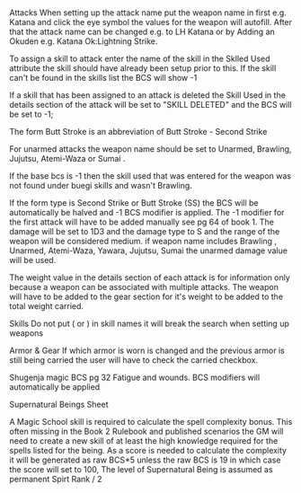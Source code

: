 # 
Attacks
When setting up the attack name  put the weapon name in first e.g. Katana and click the eye symbol the values for the weapon will autofill. After that the attack name can be changed e.g. to LH Katana or  by Adding an Okuden e.g. Katana Ok:Lightning Strike. 

To assign a skill to attack enter the name of the skill in the Sklled Used attribute the skill should have already been setup prior to this.  If the skill can't be found in the skills list the BCS will show -1

If a skill that has been assigned to an attack is deleted the Skill Used  in the details section of the attack will be set to "SKILL DELETED" and  the BCS will be set to -1;

The form Butt Stroke is an abbreviation of Butt Stroke  - Second Strike

For unarmed attacks the weapon name should be set to Unarmed, Brawling, Jujutsu, Atemi-Waza or Sumai . 

If the base bcs is -1 then the skill used that was entered for the weapon was not found under buegi skills and wasn't Brawling.

If the form type is Second Strike or Butt Stroke (SS) the BCS will be automatically be halved and  -1 BCS modifier is applied. The -1 modifier for the first attack will have to be added manually see pg 64 of book 1. The damage  will be set to 1D3 and the damage type to S and the range of the weapon will be considered medium.
if weapon name includes Brawling , Unarmed,  Atemi-Waza,  Yawara,  Jujutsu, Sumai the unarmed damage value will be used.

The weight value in the details section of each attack  is for information only because a weapon can be associated with multiple attacks. The weapon will have to be added to the gear section for it's weight to be added to the total weight carried.

Skills
Do not put ( or ) in skill names it will break the search when setting up weapons

Armor & Gear
If which armor is worn is changed and the previous armor is still being carried the user will have to check the carried checkbox. 

Shugenja magic BCS
pg 32 Fatigue and wounds. BCS modifiers will automatically be applied

Supernatural Beings Sheet

A Magic School skill is required to calculate the spell complexity bonus. This often missing in the Book 2 Rulebook  and published scenarios the GM will need to create a new skill of at least the high  knowledge required for the spells listed for the being. As a score is needed to calculate the complexity it will be generated as raw BCS*5 unless the raw BCS is 19 in which case the score will set to 100, 
The level of Supernatural Being is assumed as permanent Spirt Rank / 2
